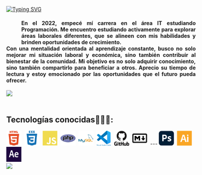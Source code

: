 [![Typing SVG](https://readme-typing-svg.demolab.com?font=Fira+Code&pause=1000&color=F7380C&random=false&width=435&lines=Hello+dear!+My+name+is+Alan+😄)](https://git.io/typing-svg)

   <div id="header" align="justify">
      <h4>
         <dd>En el 2022, empecé mí carrera en el área IT estudiando Programación. Me encuentro estudiando activamente para explorar áreas laborales diferentes, que se alineen con mis habilidades y brinden oportunidades de crecimiento.</dd>
         Con una mentalidad orientada al aprendizaje constante, busco no solo mejorar mi situación laboral y económica, sino también contribuir al bienestar de la comunidad. Mi objetivo es no solo adquirir conocimiento, sino también compartirlo para beneficiar a                    otros. Aprecio su tiempo de lectura y estoy emocionado por las oportunidades que el futuro pueda ofrecer.
      </h4>
   </div>

<img src="https://user-images.githubusercontent.com/73097560/115834477-dbab4500-a447-11eb-908a-139a6edaec5c.gif"><br><br>

<div align="left">
    <h2>Tecnologías conocidas👨🏻‍💻:</h2>
        <img src="https://github.com/devicons/devicon/blob/master/icons/html5/html5-plain-wordmark.svg" title="HTML5" alt="" width="40"/>&nbsp;
        <img src="https://github.com/devicons/devicon/blob/master/icons/css3/css3-plain-wordmark.svg" title="CSS3" alt="" width="40"/>&nbsp;
        <img src="https://github.com/devicons/devicon/blob/master/icons/javascript/javascript-plain.svg" title="JavaScript" alt="" width="40"/>&nbsp;
        <img src="https://github.com/devicons/devicon/blob/master/icons/php/php-original.svg" title="PHP" alt="" width="40"/>&nbsp;
        <img src="https://github.com/devicons/devicon/blob/master/icons/mysql/mysql-original-wordmark.svg" title="MySQL" alt="" width="40"/>&nbsp;
        <img src="https://github.com/devicons/devicon/blob/master/icons/vscode/vscode-original-wordmark.svg" title="Visual Studio Code" alt="" width="40"/>&nbsp;
        <img src="https://github.com/devicons/devicon/blob/master/icons/github/github-original-wordmark.svg" title="GitHub" alt="" width="40"/>&nbsp;
        <img src="https://github.com/devicons/devicon/blob/master/icons/markdown/markdown-original.svg" title="" alt="Markdown" width="40"/>&nbsp;
        ---
        <img src="https://github.com/devicons/devicon/blob/master/icons/photoshop/photoshop-plain.svg" title="Adobe Photoshop" alt="" width="40"/>&nbsp;
        <img src="https://github.com/devicons/devicon/blob/master/icons/illustrator/illustrator-plain.svg" title="Adobe Illustraitor" alt="" width="40"/>&nbsp;
        <img src="https://github.com/devicons/devicon/blob/master/icons/aftereffects/aftereffects-plain.svg" title="Adobe After Effects" alt="" width="40"/>&nbsp;
 </div>
<img src="https://user-images.githubusercontent.com/73097560/115834477-dbab4500-a447-11eb-908a-139a6edaec5c.gif"><br><br>


